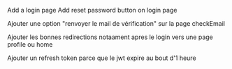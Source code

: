 Add a login page
Add reset password button on login page

Ajouter une option "renvoyer le mail de vérification" sur la page checkEmail

Ajouter les bonnes redirections notaament apres le login vers une page profile ou home

Ajouter un refresh token parce que le jwt expire au bout d'1 heure

